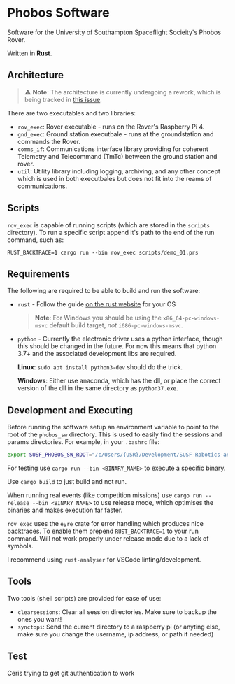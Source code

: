 # Phobos Software

Software for the University of Southampton Spaceflight Socieity's Phobos Rover.

Written in **Rust**.

## Architecture

> :warning: **Note**: The architecture is currently undergoing a rework, which
> is being tracked in [this issue](https://github.com/SUSF-Robotics-and-Software/phobos_sw/issues/8).

There are two executables and two libraries:

* `rov_exec`: Rover executable - runs on the Rover's Raspberry Pi 4.
* `gnd_exec`: Ground station executbale - runs at the groundstation and commands the Rover.
* `comms_if`: Communications interface library providing for coherent Telemetry and Telecommand (TmTc) between the ground station and rover.
* `util`: Utility library including logging, archiving, and any other concept which is used in both executbales but does not fit into the reams of communications.


## Scripts

`rov_exec` is capable of running scripts (which are stored in the `scripts`
directory). To run a specific script append it's path to the end of the run
command, such as:

```shell
RUST_BACKTRACE=1 cargo run --bin rov_exec scripts/demo_01.prs
```
## Requirements

The following are required to be able to build and run the software:

- `rust` - Follow the guide [on the rust website](https://www.rust-lang.org/learn/get-started) for your OS
  > **Note**: For Windows you should be using the `x86_64-pc-windows-msvc` default
  > build target, *not* `i686-pc-windows-msvc`.
- `python` - Currently the electronic driver uses a python interface, though this
  should be changed in the future. For now this means that python 3.7+ and the 
  associated development libs are required.

  **Linux**: `sudo apt install python3-dev` should do the trick.

  **Windows**: Either use anaconda, which has the dll, or place the correct 
  version of the dll in the same directory as `python37.exe`.

## Development and Executing

Before running the software setup an environment variable to point to the 
root of the `phobos_sw` directory. This is used to easily find the sessions and
params directories. For example, in your `.bashrc` file:

```bash
export SUSF_PHOBOS_SW_ROOT="/c/Users/{USR}/Development/SUSF-Robotics-and-Software/phobos_sw"
```

For testing use `cargo run --bin <BINARY_NAME>` to execute a specific binary.

Use `cargo build` to just build and not run.

When running real events (like competition missions) use `cargo run --release --bin <BINARY_NAME>` to use release mode, which optimises the binaries and makes execution far faster.

`rov_exec` uses the `eyre` crate for error handling which produces nice
backtraces. To enable them prepend `RUST_BACKTRACE=1` to your run command. Will
not work properly under release mode due to a lack of symbols.

I recommend using `rust-analyser` for VSCode linting/development.

## Tools

Two tools (shell scripts) are provided for ease of use:

* `clearsessions`: Clear all session directories. Make sure to backup the ones
    you want!
* `synctopi`: Send the current directory to a raspberry pi (or anyting else,
    make sure you change the username, ip address, or path if needed)
    
## Test
Ceris trying to get git authentication to work
